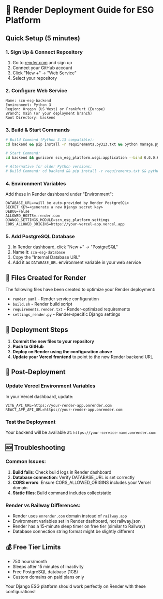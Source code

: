 # 🚀 Render Deployment Guide for ESG Platform

## Quick Setup (5 minutes)

### 1. Sign Up & Connect Repository
1. Go to [render.com](https://render.com) and sign up
2. Connect your GitHub account
3. Click "New +" → "Web Service"
4. Select your repository

### 2. Configure Web Service
```
Name: scn-esg-backend
Environment: Python 3
Region: Oregon (US West) or Frankfurt (Europe)
Branch: main (or your deployment branch)
Root Directory: backend
```

### 3. Build & Start Commands
```bash
# Build Command (Python 3.13 compatible):
cd backend && pip install -r requirements.py313.txt && python manage.py collectstatic --noinput && python manage.py migrate

# Start Command:
cd backend && gunicorn scn_esg_platform.wsgi:application --bind 0.0.0.0:$PORT

# Alternative for older Python versions:
# Build Command: cd backend && pip install -r requirements.txt && python manage.py collectstatic --noinput && python manage.py migrate
```

### 4. Environment Variables
Add these in Render dashboard under "Environment":

```
DATABASE_URL=<will be auto-provided by Render PostgreSQL>
SECRET_KEY=<generate a new Django secret key>
DEBUG=False
ALLOWED_HOSTS=.render.com
DJANGO_SETTINGS_MODULE=scn_esg_platform.settings
CORS_ALLOWED_ORIGINS=https://your-vercel-app.vercel.app
```

### 5. Add PostgreSQL Database
1. In Render dashboard, click "New +" → "PostgreSQL"
2. Name it: `scn-esg-database`
3. Copy the "Internal Database URL"
4. Add it as `DATABASE_URL` environment variable in your web service

## 🔧 Files Created for Render

The following files have been created to optimize your Render deployment:

- `render.yaml` - Render service configuration
- `build.sh` - Render build script
- `requirements.render.txt` - Render-optimized requirements
- `settings_render.py` - Render-specific Django settings

## 🚀 Deployment Steps

1. **Commit the new files to your repository**
2. **Push to GitHub**
3. **Deploy on Render using the configuration above**
4. **Update your Vercel frontend** to point to the new Render backend URL

## 📝 Post-Deployment

### Update Vercel Environment Variables
In your Vercel dashboard, update:
```
VITE_API_URL=https://your-render-app.onrender.com
REACT_APP_API_URL=https://your-render-app.onrender.com
```

### Test the Deployment
Your backend will be available at: `https://your-service-name.onrender.com`

## 🆘 Troubleshooting

### Common Issues:
1. **Build fails**: Check build logs in Render dashboard
2. **Database connection**: Verify DATABASE_URL is set correctly
3. **CORS errors**: Ensure CORS_ALLOWED_ORIGINS includes your Vercel domain
4. **Static files**: Build command includes collectstatic

### Render vs Railway Differences:
- Render uses `onrender.com` domain instead of `railway.app`
- Environment variables set in Render dashboard, not railway.json
- Render has a 15-minute sleep timer on free tier (similar to Railway)
- Database connection string format might be slightly different

## 💰 Free Tier Limits
- 750 hours/month
- Sleeps after 15 minutes of inactivity
- Free PostgreSQL database (1GB)
- Custom domains on paid plans only

Your Django ESG platform should work perfectly on Render with these configurations!
